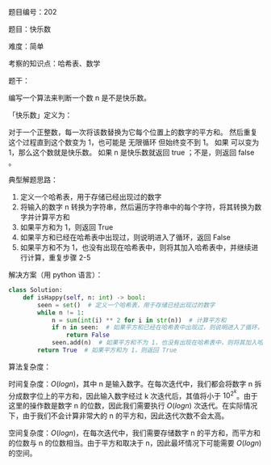 题目编号：202

题目：快乐数

难度：简单

考察的知识点：哈希表、数学

题干：

编写一个算法来判断一个数 n 是不是快乐数。

「快乐数」定义为：

对于一个正整数，每一次将该数替换为它每个位置上的数字的平方和。
然后重复这个过程直到这个数变为 1，也可能是 无限循环 但始终变不到 1。
如果 可以变为 1，那么这个数就是快乐数。
如果 n 是快乐数就返回 true ；不是，则返回 false 。

典型解题思路：

1. 定义一个哈希表，用于存储已经出现过的数字
2. 将输入的数字 n 转换为字符串，然后遍历字符串中的每个字符，将其转换为数字并计算平方和
3. 如果平方和为 1，则返回 True
4. 如果平方和已经在哈希表中出现过，则说明进入了循环，返回 False
5. 如果平方和不为 1，也没有出现在哈希表中，则将其加入哈希表中，并继续进行计算，重复步骤 2-5

解决方案（用 python 语言）：

```python
class Solution:
    def isHappy(self, n: int) -> bool:
        seen = set()  # 定义一个哈希表，用于存储已经出现过的数字
        while n != 1:
            n = sum(int(i) ** 2 for i in str(n))  # 计算平方和
            if n in seen:  # 如果平方和已经在哈希表中出现过，则说明进入了循环，返回 False
                return False
            seen.add(n)  # 如果平方和不为 1，也没有出现在哈希表中，则将其加入哈希表中
        return True  # 如果平方和为 1，则返回 True
```

算法复杂度：

时间复杂度：$O(log n)$，其中 n 是输入数字。在每次迭代中，我们都会将数字 n 拆分成数字位上的平方和，因此输入数字经过 k 次迭代后，其值将小于 $10^{2^k}$。由于这里的操作数是数字 n 的位数，因此我们需要执行 $O(log n)$ 次迭代。在实际情况下，由于我们不会计算非常大的 n 的平方和，因此迭代次数不会太高。

空间复杂度：$O(log n)$，在每次迭代中，我们需要存储数字 n 的平方和，而平方和的位数与 n 的位数相当。由于平方和取决于 n，因此最坏情况下可能需要 $O(log n)$ 的空间。